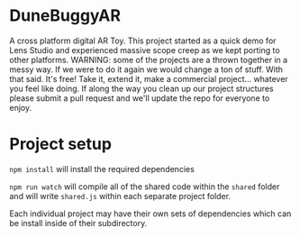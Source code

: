 [logo]: https://github.com/Oblioio/DuneBuggyAR/raw/master/web/static/images/og.jpg "Dune Buggy AR Logo"

# DuneBuggyAR

A cross platform digital AR Toy. This project started as a quick demo for Lens Studio and experienced massive scope creep as we kept porting to other platforms. WARNING: some of the projects are a thrown together in a messy way. If we were to do it again we would change a ton of stuff. With that said. It's free! Take it, extend it, make a commercial project... whatever you feel like doing. If along the way you clean up our project structures please submit a pull request and we'll update the repo for everyone to enjoy.

# Project setup

`npm install` will install the required dependencies

`npm run watch` will compile all of the shared code within the `shared` folder and will write `shared.js` within each separate project folder.

Each individual project may have their own sets of dependencies which can be install inside of their subdirectory.
